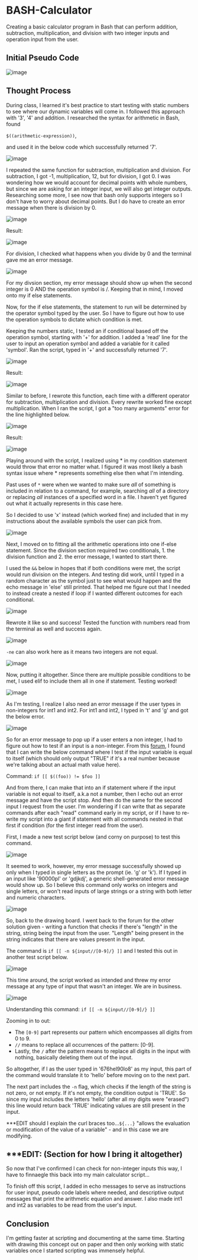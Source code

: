 # BASH-Calculator
Creating a basic calculator program in Bash that can perform addition, subtraction, multiplication, and division with two integer inputs and operation input from the user.

## Initial Pseudo Code
![image](https://github.com/user-attachments/assets/aeaf53f3-f03f-4db3-9f7f-b00c12f84faf)

## Thought Process
During class, I learned it's best practice to start testing with static numbers to see where our dynamic variables will come in. I followed this approach with '3', '4' and addition. I researched the syntax for arithmetic in Bash, found 

`$((arithmetic-expression))`, 

and used it in the below code which successfully returned '7'.

![image](https://github.com/user-attachments/assets/50294dac-a0e7-4d2d-a5f7-dedb1ebc5362)

I repeated the same function for subtraction, multiplication and division. For subtraction, I got -1, multiplication, 12, but for division, I got 0. I was wondering how we would account for decimal points with whole numbers, but since we are asking for an integer input, we will also get integer outputs. Researching some more, I see now that bash only supports integers so I don't have to worry about decimal points. But I do have to create an error message when there is division by 0. 

![image](https://github.com/user-attachments/assets/8c6c6f78-0723-4634-afe5-7af73c5390d8)

Result:

![image](https://github.com/user-attachments/assets/54597bf7-9642-44e0-a501-f668dc0665a5)


For division, I checked what happens when you divide by 0 and the terminal gave me an error message. 

![image](https://github.com/user-attachments/assets/45fae52e-63e8-4d35-acff-3d2099ceff42)

For my divsion section, my error message should show up when the second integer is 0 AND the operation symbol is /. Keeping that in mind, I moved onto my if else statements. 

Now, for the if else statements, the statement to run will be determined by the operator symbol typed by the user. So I have to figure out how to use the operation symbols to dictate which condition is met. 

Keeping the numbers static, I tested an if conditional based off the operation symbol, starting with '+' for addition. I added a 'read' line for the user to input an operation symbol and added a variable for it called 'symbol'. Ran the script, typed in '+' and successfully returned '7'.

![image](https://github.com/user-attachments/assets/fca2cf57-db8e-4a21-9f40-6387a5c9e026)

Result:

![image](https://github.com/user-attachments/assets/50f34912-b1f8-4918-9238-343c7d69054f)

Similar to before, I rewrote this function, each time with a different operator for subtraction, multiplication and division. Every rewrite worked fine except multiplication. When I ran the script, I got a "too many arguments" error for the line highlighted below. 

![image](https://github.com/user-attachments/assets/23d4c35c-972c-4716-8380-d829b26e225a)

Result:

![image](https://github.com/user-attachments/assets/9a0369f7-afac-4f3a-91b7-1faf9ab11170)

Playing around with the script, I realized using * in my condition statement would throw that error no matter what. I figured it was most likely a bash syntax issue where * represents something else then what I'm intending. 

Past uses of `*` were when we wanted to make sure *all* of something is included in relation to a command, for example, searching *all* of a directory or replacing *all* instances of a specified word in a file. I haven't yet figured out what it actually represents in this case here.

So I decided to use 'x' instead (which worked fine) and included that in my instructions about the available symbols the user can pick from.

![image](https://github.com/user-attachments/assets/513fbbf8-338a-4d2c-adfd-2382f4abedd8)

Next, I moved on to fitting all the arithmetic operations into one if-else statement. Since the division section required two conditionals, 1. the division function and 2. the error message, I wanted to start there. 

I used the `&&` below in hopes that if both conditions were met, the script would run division on the integers. And testing did work, until I typed in a random character as the symbol just to see what would happen and the echo message in 'else' still printed. That helped me figure out that I needed to instead create a nested if loop if I wanted different outcomes for each conditional.

![image](https://github.com/user-attachments/assets/08a63e03-e6fe-417b-a397-4a5c48057a19)

Rewrote it like so and success! Tested the function with numbers read from the terminal as well and success again.

![image](https://github.com/user-attachments/assets/1bf61558-c678-4735-8397-443032a00549)

`-ne` can also work here as it means two integers are not equal.

![image](https://github.com/user-attachments/assets/64fa2dcb-3800-420f-a92e-cc123b188914)

Now, putting it altogether. Since there are multiple possible conditions to be met, I used elif to include them all in one if statement. Testing worked!

![image](https://github.com/user-attachments/assets/fe299d1b-8caa-45f5-924d-018a33d801a0)

As I'm testing, I realize I also need an error message if the user types in non-integers for int1 and int2. For int1 and int2, I typed in 't' and 'g' and got the below error.

![image](https://github.com/user-attachments/assets/990d6ffd-6374-4d82-ab3a-989c8581ebfe)


So for an error message to pop up if a user enters a non integer, I had to figure out how to test if an input is a non-integer. From this [forum](https://stackoverflow.com/questions/4137262/is-there-an-easy-way-to-determine-if-user-input-is-an-integer-in-bash), I found that I can write the below command where I test if the input variable is equal to itself (which should only output "TRUE" if it's a real number because we're talking about an actual math value here). 

Command: `if [[ $((foo)) != $foo ]]`


And from there, I can make that into an if statement where if the input variable is not equal to itself, a.k.a not a number, then I echo out an error message and have the script stop. And then do the same for the second input I request from the user. I'm wondering if I can write that as separate commands after each "read" command early in my script, or if I have to re-write my script into a giant if statement with all commands nested in that first if condition (for the first integer read from the user).

First, I made a new test script below (and corny on purpose) to test this command.

![image](https://github.com/user-attachments/assets/7c8f542f-7b24-45fa-850a-433576474949)

It seemed to work, however, my error message successfully showed up only when I typed in single letters as the prompt (ie. 'g' or 'k'). If I typed in an input like '90000pl' or 'gdjkdj', a generic shell-generated error message would show up. So I  believe this command only works on integers and single letters, or won't read inputs of large strings or a string with both letter and numeric characters.

![image](https://github.com/user-attachments/assets/3c8e31d6-4c17-49c0-b7ed-7d5f8fb4a40b)

So, back to the drawing board. I went back to the forum for the other solution given - writing a function that checks if there's "length" in the string, string being the input from the user. "Length" being present in the string indicates that there are values present in the input. 

The command is `if [[ -n ${input//[0-9]/} ]]` and I tested this out in another test script below. 

![image](https://github.com/user-attachments/assets/3906ce44-1e71-435b-80b6-09a290ee6467)

This time around, the script worked as intended and threw my error message at any type of input that wasn't an integer. We are in business.

![image](https://github.com/user-attachments/assets/c6eea882-bc63-4afe-97ed-19393527d637)


Understanding this command: `if [[ -n ${input//[0-9]/} ]]`

Zooming in to out:
- The `[0-9]` part represents our pattern which encompasses all digits from 0 to 9.
- `//` means to replace all occurrences of the pattern: [0-9].
- Lastly, the `/` after the pattern means to replace all digits in the input with nothing, basically deleting them out of the input.
  
So altogether, if I as the user typed in '676hel90lo8' as my input, this part of the command would translate it to 'hello' before moving on to the next part.

The next part includes the `-n` flag, which checks if the length of the string is not zero, or not empty. If it's not empty, the condition output is 'TRUE'. So since my input includes the letters 'hello' (after all my digits were "erased") this line would return back 'TRUE' indicating values are still present in the input.


***EDIT should I explain the curl braces too...`${...}` "allows the evaluation or modification of the value of a variable" - and in this case we are modifying. 

## ***EDIT: (Section for how I bring it altogether)
So now that I've confirmed I can check for non-integer inputs this way, I have to finnaegle this back into my main calculator script...


To finish off this script, I added in echo messages to serve as instructions for user input, pseudo code labels where needed, and descriptive output messages that print the arithmetic equation and answer. I also made int1 and int2 as variables to be read from the user's input.


## Conclusion
I'm getting faster at scripting and documenting at the same time. Starting with drawing this concept out on paper and then only working with static variables once I started scripting was immensely helpful. 
